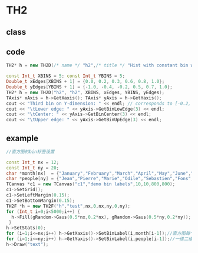<!-- TH2.md --- 
;; 
;; Description: 
;; Author: Hongyi Wu(吴鸿毅)
;; Email: wuhongyi@qq.com 
;; Created: 五 12月  5 12:32:36 2014 (+0800)
;; Last-Updated: 六 8月 13 12:41:45 2016 (+0800)
;;           By: Hongyi Wu(吴鸿毅)
;;     Update #: 8
;; URL: http://wuhongyi.github.io -->

# TH2

## class


## code

```cpp
TH2* h = new TH2D(/* name */ "h2",/* title */ "Hist with constant bin width",/* X-dimension */ 100, 0.0, 4.0,/* Y-dimension */ 200, -3.0, 1.5);
```


```cpp
const Int_t XBINS = 5; const Int_t YBINS = 5;
Double_t xEdges[XBINS + 1] = {0.0, 0.2, 0.3, 0.6, 0.8, 1.0};
Double_t yEdges[YBINS + 1] = {-1.0, -0.4, -0.2, 0.5, 0.7, 1.0};
TH2* h = new TH2D("h2", "h2", XBINS, xEdges, YBINS, yEdges);
TAxis* xAxis = h->GetXaxis(); TAxis* yAxis = h->GetYaxis();
cout << "Third bin on Y-dimension: " << endl; // corresponds to [-0.2, 0.5]
cout << "\tLower edge: " << yAxis->GetBinLowEdge(3) << endl;
cout << "\tCenter: " << yAxis->GetBinCenter(3) << endl;
cout << "\tUpper edge: " << yAxis->GetBinUpEdge(3) << endl;
```


## example

```cpp
//直方图的bin标签设置

const Int_t nx = 12;
const Int_t ny = 20;
char *month[nx]  = {"January","February","March","April","May","June","July","August","September","October","November","December"};
char *people[ny] = {"Jean","Pierre","Marie","Odile","Sebastien","Fons","Rene","Nicolas","Xavier","Greg","Bjarne","Anton","Otto","Eddy","Peter","Pasha","Philippe","Suzanne","Jeff","Valery"};
TCanvas *c1 = new TCanvas("c1","demo bin labels",10,10,800,800);
c1->SetGrid();
c1->SetLeftMargin(0.15);
c1->SetBottomMargin(0.15);
TH2F *h = new TH2F("h","test",nx,0,nx,ny,0,ny);
for (Int_t i=0;i<5000;i++) {
  h->Fill(gRandom->Gaus(0.5*nx,0.2*nx), gRandom->Gaus(0.5*ny,0.2*ny));
 }
h->SetStats(0);
for (i=1;i<=nx;i++) h->GetXaxis()->SetBinLabel(i,month[i-1]);//直方图每个bin设置标签名字。
for (i=1;i<=ny;i++) h->GetYaxis()->SetBinLabel(i,people[i-1]);//一维二维一样的添加方式。
h->Draw("text");
```


<!-- TH2.md ends here -->
